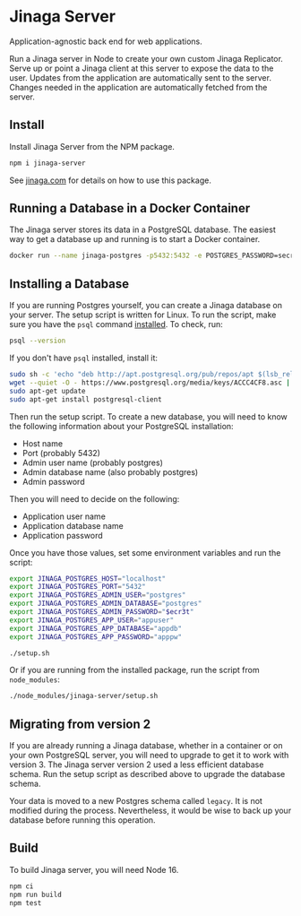 # Jinaga Server

Application-agnostic back end for web applications.

Run a Jinaga server in Node to create your own custom Jinaga Replicator.
Serve up or point a Jinaga client at this server to expose the data to the user.
Updates from the application are automatically sent to the server.
Changes needed in the application are automatically fetched from the server.

## Install

Install Jinaga Server from the NPM package.

```bash
npm i jinaga-server
```

See [jinaga.com](https://jinaga.com) for details on how to use this package.

## Running a Database in a Docker Container

The Jinaga server stores its data in a PostgreSQL database.
The easiest way to get a database up and running is to start a Docker container.

```bash
docker run --name jinaga-postgres -p5432:5432 -e POSTGRES_PASSWORD=secretpw -e APP_USERNAME=appuser -e APP_PASSWORD=apppw -e APP_DATABASE=appdb jinaga/jinaga-postgres-fact-keystore
```

## Installing a Database

If you are running Postgres yourself, you can create a Jinaga database on your server.
The setup script is written for Linux.
To run the script, make sure you have the `psql` command [installed](https://www.postgresql.org/download/).
To check, run:

```bash
psql --version
```

If you don't have `psql` installed, install it:

```bash
sudo sh -c 'echo "deb http://apt.postgresql.org/pub/repos/apt $(lsb_release -cs)-pgdg main" > /etc/apt/sources.list.d/pgdg.list'
wget --quiet -O - https://www.postgresql.org/media/keys/ACCC4CF8.asc | sudo apt-key add -
sudo apt-get update
sudo apt-get install postgresql-client
```

Then run the setup script.
To create a new database, you will need to know the following information about your PostgreSQL installation:

- Host name
- Port (probably 5432)
- Admin user name (probably postgres)
- Admin database name (also probably postgres)
- Admin password

Then you will need to decide on the following:

- Application user name
- Application database name
- Application password

Once you have those values, set some environment variables and run the script:

```bash
export JINAGA_POSTGRES_HOST="localhost"
export JINAGA_POSTGRES_PORT="5432"
export JINAGA_POSTGRES_ADMIN_USER="postgres"
export JINAGA_POSTGRES_ADMIN_DATABASE="postgres"
export JINAGA_POSTGRES_ADMIN_PASSWORD="$ecr3t"
export JINAGA_POSTGRES_APP_USER="appuser"
export JINAGA_POSTGRES_APP_DATABASE="appdb"
export JINAGA_POSTGRES_APP_PASSWORD="apppw"

./setup.sh
```

Or if you are running from the installed package, run the script from `node_modules`:

```bash
./node_modules/jinaga-server/setup.sh
```

## Migrating from version 2

If you are already running a Jinaga database, whether in a container or on your own PostgreSQL server, you will need to upgrade to get it to work with version 3.
The Jinaga server version 2 used a less efficient database schema.
Run the setup script as described above to upgrade the database schema.

Your data is moved to a new Postgres schema called `legacy`.
It is not modified during the process.
Nevertheless, it would be wise to back up your database before running this operation.

## Build

To build Jinaga server, you will need Node 16.

```bash
npm ci
npm run build
npm test
```
